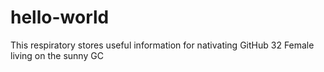 # hello-world
This respiratory stores useful information for nativating GitHub
32 Female living on the sunny GC
